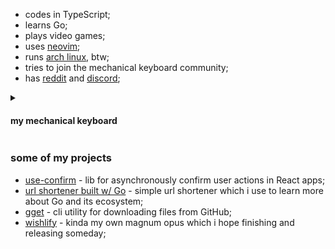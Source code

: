- codes in TypeScript;
- learns Go;
- plays video games;
- uses [neovim](https://github.com/neovim/neovim);
- runs [arch linux](https://archlinux.org/), btw;
- tries to join the mechanical keyboard community;
- has [reddit](https://www.reddit.com/user/daniil-tsivinsky) and [discord](https://discordapp.com/users/tsivinsky);

<details>
  <summary><h4>my mechanical keyboard</h4></summary>
  
  Keychron K6 with hotswap. currently using holy pandas with PBT keycaps; all came from Aliexpress :)
  
  <img src="./keyboard.jpg" alt="keyboard should be here" />
</details>

### some of my projects

- [use-confirm](https://github.com/tsivinsky/use-confirm) - lib for asynchronously confirm user actions in React apps;
- [url shortener built w/ Go](https://github.com/tsivinsky/url-shortener) - simple url shortener which i use to learn more about Go and its ecosystem;
- [gget](https://github.com/tsivinsky/gget) - cli utility for downloading files from GitHub;
- [wishlify](https://github.com/tsivinsky/wishlify) - kinda my own magnum opus which i hope finishing and releasing someday;
